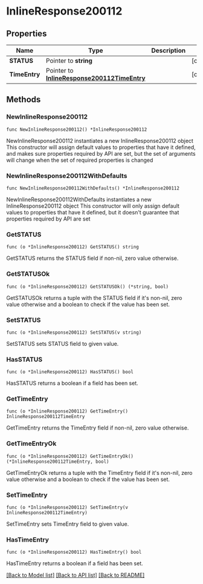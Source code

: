 # InlineResponse200112

## Properties

Name | Type | Description | Notes
------------ | ------------- | ------------- | -------------
**STATUS** | Pointer to **string** |  | [optional] 
**TimeEntry** | Pointer to [**InlineResponse200112TimeEntry**](inline_response_200_112_time_entry.md) |  | [optional] 

## Methods

### NewInlineResponse200112

`func NewInlineResponse200112() *InlineResponse200112`

NewInlineResponse200112 instantiates a new InlineResponse200112 object
This constructor will assign default values to properties that have it defined,
and makes sure properties required by API are set, but the set of arguments
will change when the set of required properties is changed

### NewInlineResponse200112WithDefaults

`func NewInlineResponse200112WithDefaults() *InlineResponse200112`

NewInlineResponse200112WithDefaults instantiates a new InlineResponse200112 object
This constructor will only assign default values to properties that have it defined,
but it doesn't guarantee that properties required by API are set

### GetSTATUS

`func (o *InlineResponse200112) GetSTATUS() string`

GetSTATUS returns the STATUS field if non-nil, zero value otherwise.

### GetSTATUSOk

`func (o *InlineResponse200112) GetSTATUSOk() (*string, bool)`

GetSTATUSOk returns a tuple with the STATUS field if it's non-nil, zero value otherwise
and a boolean to check if the value has been set.

### SetSTATUS

`func (o *InlineResponse200112) SetSTATUS(v string)`

SetSTATUS sets STATUS field to given value.

### HasSTATUS

`func (o *InlineResponse200112) HasSTATUS() bool`

HasSTATUS returns a boolean if a field has been set.

### GetTimeEntry

`func (o *InlineResponse200112) GetTimeEntry() InlineResponse200112TimeEntry`

GetTimeEntry returns the TimeEntry field if non-nil, zero value otherwise.

### GetTimeEntryOk

`func (o *InlineResponse200112) GetTimeEntryOk() (*InlineResponse200112TimeEntry, bool)`

GetTimeEntryOk returns a tuple with the TimeEntry field if it's non-nil, zero value otherwise
and a boolean to check if the value has been set.

### SetTimeEntry

`func (o *InlineResponse200112) SetTimeEntry(v InlineResponse200112TimeEntry)`

SetTimeEntry sets TimeEntry field to given value.

### HasTimeEntry

`func (o *InlineResponse200112) HasTimeEntry() bool`

HasTimeEntry returns a boolean if a field has been set.


[[Back to Model list]](../README.md#documentation-for-models) [[Back to API list]](../README.md#documentation-for-api-endpoints) [[Back to README]](../README.md)


